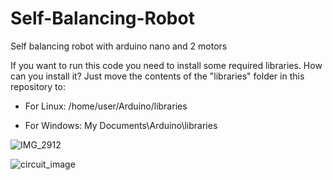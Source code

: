 # Self-Balancing-Robot
Self balancing robot with arduino nano and 2 motors


If you want to run this code you need to install some required libraries.
How can you install it?
Just move the contents of the "libraries" folder in this repository to:

- For Linux:
/home/user/Arduino/libraries

- For Windows:
My Documents\Arduino\libraries

![IMG_2912](https://github.com/user-attachments/assets/ecca9716-e869-4053-9af3-ce7fb0259107)


![circuit_image](https://github.com/user-attachments/assets/f303c7d2-7a0b-4b3e-8ab6-723c1a51d3b8)


